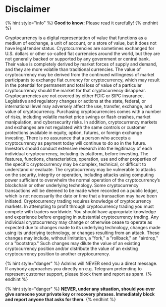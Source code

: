 # Disclaimer

{% hint style="info" %}
**Good to know:** Please read it carefully!
{% endhint %}

Cryptocurrency is a digital representation of value that functions as a medium of exchange, a unit of account, or a store of value, but it does not have legal tender status. Cryptocurrencies are sometimes exchanged for U.S. dollars or other so-called fiat currencies around the world, but they are not generally backed or supported by any government or central bank. 
Their value is completely derived by market forces of supply and demand, and they are more volatile than traditional currencies. The value of cryptocurrency may be derived from the continued willingness of market participants to exchange fiat currency for cryptocurrency, which may result in the potential for permanent and total loss of value of a particular cryptocurrency should the market for that cryptocurrency disappear. 
Cryptocurrencies are not covered by either FDIC or SIPC insurance. Legislative and regulatory changes or actions at the state, federal, or international level may adversely affect the use, transfer, exchange, and value of cryptocurrency. Purchasing cryptocurrencies comes with a number of risks, including volatile market price swings or flash crashes, market manipulation, and cybersecurity risks. In addition, cryptocurrency markets and exchanges are not regulated with the same controls or customer protections available in equity, option, futures, or foreign exchange investing. There is no assurance that a person who accepts a cryptocurrency as payment today will continue to do so in the future. 
Investors should conduct extensive research into the legitimacy of each individual cryptocurrency, including its platform, before investing. The features, functions, characteristics, operation, use and other properties of the specific cryptocurrency may be complex, technical, or difficult to understand or evaluate. The cryptocurrency may be vulnerable to attacks on the security, integrity or operation, including attacks using computing power sufficient to overwhelm the normal operation of the cryptocurrency’s blockchain or other underlying technology. Some cryptocurrency transactions will be deemed to be made when recorded on a public ledger, which is not necessarily the date or time that a transaction may have been initiated. Cryptocurrency trading requires knowledge of cryptocurrency markets. In attempting to profit through cryptocurrency trading you must compete with traders worldwide. You should have appropriate knowledge and experience before engaging in substantial cryptocurrency trading. Any individual cryptocurrency may change or otherwise cease to operate as expected due to changes made to its underlying technology, changes made using its underlying technology, or changes resulting from an attack. These changes may include, without limitation, a "fork," a "rollback," an "airdrop," or a "bootstrap." Such changes may dilute the value of an existing cryptocurrency position and/or distribute the value of an existing cryptocurrency position to another cryptocurrency.



{% hint style="danger" %}
Admins will NEVER send you a direct message. If anybody approaches you directly on e.g. Telegram pretending to represent customer support, please block them and report as spam.
{% endhint %}

{% hint style="danger" %}
**NEVER, under any situation, should you ever give someone your private key or recovery phrases. Immediately block and report anyone that asks for them.**
{% endhint %}
